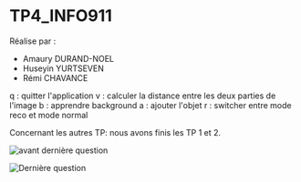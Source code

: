 # TP4_INFO911

Réalise par :

* Amaury DURAND-NOEL 
* Huseyin YURTSEVEN
* Rémi CHAVANCE 

 q : quitter l'application
 v : calculer la distance entre les deux parties de l'image
 b : apprendre background
 a : ajouter l'objet
 r : switcher entre mode reco et mode normal


Concernant les autres TP: nous avons finis les TP 1 et 2.


![avant dernière question](https://media.discordapp.net/attachments/1174359206380445806/1174656614146514975/Capture_decran_2023-11-16_a_11.25.06.png?ex=65686338&is=6555ee38&hm=796988917579f1f7fa1636f01a0d3880893555de5c89f532cda1af78c275a47a&=&width=2566&height=1048)


![Dernière question](https://media.discordapp.net/attachments/1174359206380445806/1175018126488915988/Capture_decran_2023-11-17_a_11.21.16.png?ex=6569b3e8&is=65573ee8&hm=536456aa734d51340056bab9ec4671b9e425a88a689c4c7879163ff7d04e93a6&=&width=1568&height=1284)

